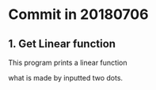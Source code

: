 Commit in 20180706
=======

## 1. Get Linear function

This program prints a linear function

what is made by inputted two dots.
